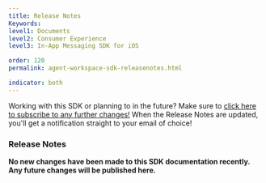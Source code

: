 ```yaml
---
title: Release Notes
Keywords:
level1: Documents
level2: Consumer Experience
level3: In-App Messaging SDK for iOS

order: 120
permalink: agent-workspace-sdk-releasenotes.html

indicator: both
---
```


<div class="subscribe">Working with this SDK or planning to in the future? Make sure to <a href="https://visualping.io/?url=agent-workspace-sdk-releasenotes.html&mode=web&css=post-content" target="_blank">click here to subscribe to any further changes!</a> When the Release Notes are updated, you'll get a notification straight to your email of choice!</div>

### Release Notes

**No new changes have been made to this SDK documentation recently. Any future changes will be published here.**
